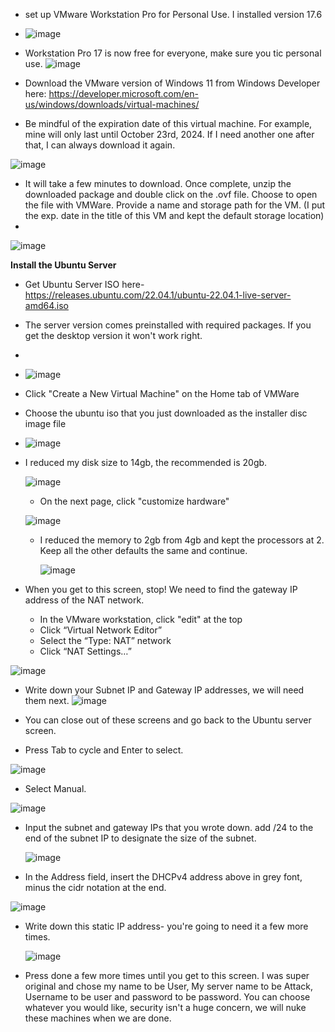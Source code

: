 - set up VMware Workstation Pro for Personal Use. I installed version 17.6
- ![image](https://github.com/user-attachments/assets/133ecdf0-391c-4996-934e-4c876eb6ab1b)

- Workstation Pro 17 is now free for everyone, make sure you tic personal use. 
![image](https://github.com/user-attachments/assets/055b052e-f4fe-4509-b301-bd1572ff20f6)

- Download the VMware version of Windows 11 from Windows Developer here: https://developer.microsoft.com/en-us/windows/downloads/virtual-machines/
- Be mindful of the expiration date of this virtual machine. For example, mine will only last until October 23rd, 2024. If I need another one after that, I can always download it again. 

![image](https://github.com/user-attachments/assets/24c9ab19-05e3-42a6-afbb-2ca2e8ece62d)

- It will take a few minutes to download. Once complete, unzip the downloaded package and double click on the .ovf file. Choose to open the file with VMWare. Provide a name and storage path for the VM. (I put the exp. date in the title of this VM and kept the default storage location)
- 
![image](https://github.com/user-attachments/assets/bb92cf64-f1ec-4662-8c39-100d622272c1)

<b> Install the Ubuntu Server </b>
- Get Ubuntu Server ISO here-  https://releases.ubuntu.com/22.04.1/ubuntu-22.04.1-live-server-amd64.iso
- The server version comes preinstalled with required packages. If you get the desktop version it won't work right.
- 
- ![image](https://github.com/user-attachments/assets/7a02a7cf-96aa-4197-8f44-a315c4f0d04d)

- Click "Create a New Virtual Machine" on the Home tab of VMWare
- Choose the ubuntu iso that you just downloaded as the installer disc image file
- ![image](https://github.com/user-attachments/assets/340ceda6-7059-427b-a315-67f6f4cc9cc3)

- I reduced my disk size to 14gb, the recommended is 20gb.

  ![image](https://github.com/user-attachments/assets/725e3e50-6a76-4d51-a0c6-9fe76bf44888)

  - On the next page, click "customize hardware"

  ![image](https://github.com/user-attachments/assets/3f25bf3c-0005-4565-88e2-582d831b60ce)

  - I reduced the memory to 2gb from 4gb and kept the processors at 2. Keep all the other defaults the same and continue. 
 
    ![image](https://github.com/user-attachments/assets/5329fc5a-fd06-4d26-9b49-5bb752e28e8e)

- When you get to this screen, stop! We need to find the gateway IP address of the NAT network.
  - In the VMware workstation, click "edit" at the top
  - Click “Virtual Network Editor”
  - Select the “Type: NAT” network
  - Click “NAT Settings…”

 ![image](https://github.com/user-attachments/assets/48420ff5-08a1-4434-a863-7fdd4dbf82d5)

- Write down your Subnet IP and Gateway IP addresses, we will need them next. 
![image](https://github.com/user-attachments/assets/0aa2757c-37d2-4dfc-aba4-c52848bc8e38)

- You can close out of these screens and go back to the Ubuntu server screen.
- Press Tab to cycle and Enter to select.
  
![image](https://github.com/user-attachments/assets/89f5a885-0f08-478f-aed0-86e9109ec5f3)

- Select Manual.
  
![image](https://github.com/user-attachments/assets/2996a6e7-0fb9-4f65-abc6-04ccfe5db4d3)

- Input the subnet and gateway IPs that you wrote down. add /24 to the end of the subnet IP to designate the size of the subnet.

  ![image](https://github.com/user-attachments/assets/6988179f-2749-431f-8bdf-721827823ca9)

- In the Address field, insert the DHCPv4 address above in grey font, minus the cidr notation at the end. 

![image](https://github.com/user-attachments/assets/77fd3ad4-1ddb-4ad0-ad9f-bfbb6c2b533c)

- Write down this static IP address- you're going to need it a few more times.

  ![image](https://github.com/user-attachments/assets/498c699f-b67c-4802-bd46-fb780bdbd114)

- Press done a few more times until you get to this screen. I was super original and chose my name to be User, My server name to be Attack, Username to be user and password to be password. You can choose whatever you would like, security isn't a huge concern, we will nuke these machines when we are done. 

































